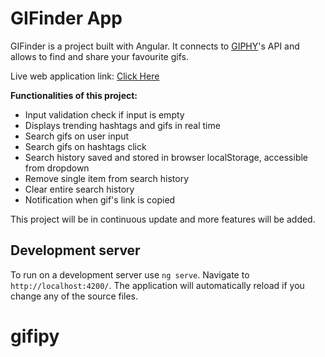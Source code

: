 # GIFinder App

<p>GIFinder is a project built with Angular. It connects to <a href="https://giphy.com/">GIPHY</a>'s API and allows to find and share your favourite gifs.</p>
<p>Live web application link: <a href="[https://thegifinder.netlify.app/](https://gifipy.vercel.app/)" target="_blank">Click Here</a></p>
<p><strong>Functionalities of this project:</strong></p>
<ul>
    <li>Input validation check if input is empty</li>
    <li>Displays trending hashtags and gifs in real time</li>
    <li>Search gifs on user input</li>
    <li>Search gifs on hashtags click</li>
    <li>Search history saved and stored in browser localStorage, accessible from dropdown</li>
    <li>Remove single item from search history</li>
    <li>Clear entire search history</li>
    <li>Notification when gif's link is copied</li>
</ul>
<p>This project will be in continuous update and more features will be added.</p>

## Development server

To run on a development server use `ng serve`. Navigate to `http://localhost:4200/`. The application will automatically reload if you change any of the source files.

# gifipy
